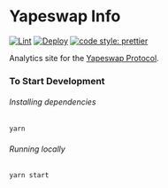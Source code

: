 # Yapeswap Info 

[![Lint](https://github.com/Yapeswap/yapeswap-info/workflows/Lint/badge.svg)](https://github.com/Yapeswap/yapeswap-info/actions?query=workflow%3ALint)
[![Deploy](https://github.com/Yapeswap/yapeswap-info/workflows/Deploy/badge.svg)](https://github.com/Yapeswap/yapeswap-info/actions?query=workflow%3ADeploy)
[![code style: prettier](https://img.shields.io/badge/code_style-prettier-ff69b4.svg?style=flat-square)](https://github.com/prettier/prettier)

Analytics site for the [Yapeswap Protocol](https://yapeswap.org).


### To Start Development

###### Installing dependencies
```bash
yarn
```

###### Running locally
```bash
yarn start
```
